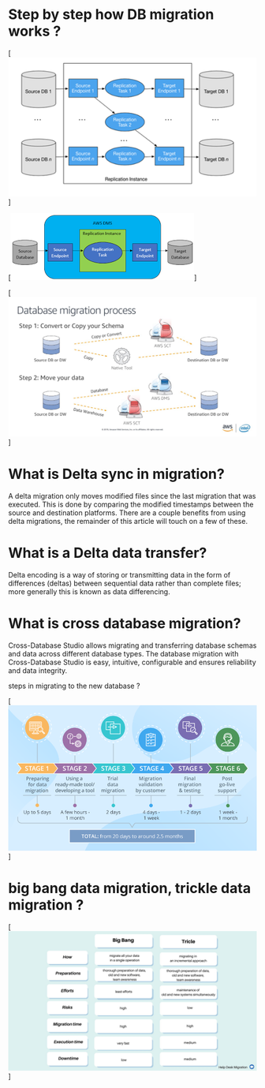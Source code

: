 # Step by step how DB migration works ?

[![Watch the video](AWS-DB-Migration.png)]



[![Watch the video](AWS-DB-Migration1.png)]



[![Watch the video](database-migration-process.jpeg)]

# What is Delta sync in migration?


A delta migration only moves modified files since the last migration that was executed. This is done by comparing the modified timestamps between the source and destination platforms. There are a couple benefits from using delta migrations, the remainder of this article will touch on a few of these.

# What is a Delta data transfer?

Delta encoding is a way of storing or transmitting data in the form of differences (deltas) between sequential data rather than complete files; more generally this is known as data differencing.


# What is cross database migration?

Cross-Database Studio allows migrating and transferring database schemas and data across different database types. The database migration with Cross-Database Studio is easy, intuitive, configurable and ensures reliability and data integrity.


steps in migrating to the new database ?

[![Watch the video](data-migration.png)]


# big bang data migration, trickle data migration ?



[![Watch the video](bigbang-vs-tricle.jpg)]